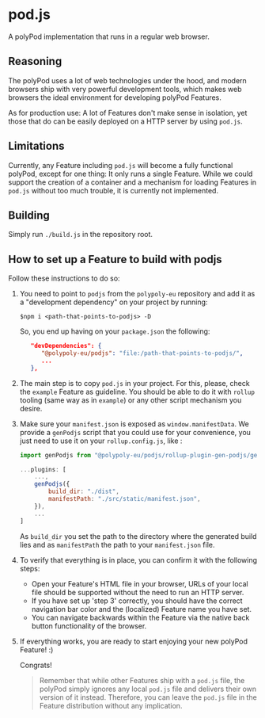 # pod.js

A polyPod implementation that runs in a regular web browser.

## Reasoning

The polyPod uses a lot of web technologies under the hood, and modern
browsers ship with very powerful development tools, which makes web
browsers the ideal environment for developing polyPod Features.

As for production use: A lot of Features don't make sense in
isolation, yet those that do can be easily deployed on a HTTP server
by using `pod.js`.

## Limitations

Currently, any Feature including `pod.js` will become a fully
functional polyPod, except for one thing: It only runs a single
Feature. While we could support the creation of a container and a
mechanism for loading Features in `pod.js` without too much trouble,
it is currently not implemented.

## Building

Simply run `./build.js` in the repository root.

## How to set up a Feature to build with podjs

Follow these instructions to do so:

1.  You need to point to `podjs` from the `polypoly-eu` repository and
    add it as a "development dependency" on your project by running:

        $npm i <path-that-points-to-podjs> -D

    So, you end up having on your `package.json` the following:

    ```json
       "devDependencies": {
          "@polypoly-eu/podjs": "file:/path-that-points-to-podjs/",
          ...
       },

    ```

2.  The main step is to copy `pod.js` in your project. For this, please, check the `example` Feature as guideline. You should be able to do it with `rollup` tooling (same way as in `example`) or any other script mechanism you desire.

3.  Make sure your `manifest.json` is exposed as `window.manifestData`.
    We provide a `genPodjs` script that you could use for your convenience, you just need to use it on your `rollup.config.js`, like :

    ```js
    import genPodjs from "@polypoly-eu/podjs/rollup-plugin-gen-podjs/genPodjs.js";

    ...plugins: [
        ...,
        genPodjs({
            build_dir: "./dist",
            manifestPath: "./src/static/manifest.json",
        }),
        ...
    ]
    ```
    As `build_dir` you set the path to the directory where the generated build lies and as `manifestPath` the path to your `manifest.json` file.

4.  To verify that everything is in place, you can confirm it with the following steps:

    -   Open your Feature's HTML file in your browser, URLs of your local file should be supported without the need to run an HTTP server.
    -   If you have set up 'step 3' correctly, you should have the correct navigation bar color and the (localized) Feature name you have set.
    -   You can navigate backwards within the Feature via the native back button functionality of the browser.

5.  If everything works, you are ready to start enjoying your new polyPod Feature! :)


    Congrats!


    > Remember that while other Features ship with a `pod.js` file, the polyPod simply ignores any local `pod.js` file and delivers their own version of it instead. Therefore, you can leave the `pod.js` file in the Feature distribution without any implication.
